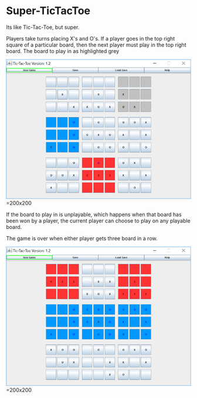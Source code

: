 # Super-TicTacToe
Its like Tic-Tac-Toe, but super.

Players take turns placing X's and O's.
If a player goes in the top right square of a particular board, then the next player must play in the top right board.
The board to play in as highlighted grey

![Alt](https://github.com/TKosa/Super-TicTacToe/blob/master/screenshot1.png) =200x200

If the board to play in is unplayable, which happens when that board has been won by a player, the current player can choose to play on any playable board.

The game is over when either player gets three board in a row.


![Alt](https://github.com/TKosa/Super-TicTacToe/blob/master/screenshot2.png) =200x200
